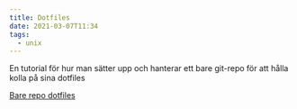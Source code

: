 ```yaml
---
title: Dotfiles
date: 2021-03-07T11:34
tags: 
  - unix
---
```


En tutorial för hur man sätter upp och hanterar ett bare git-repo för att hålla
kolla på sina dotfiles

[Bare repo dotfiles](https://www.atlassian.com/git/tutorials/dotfiles)

